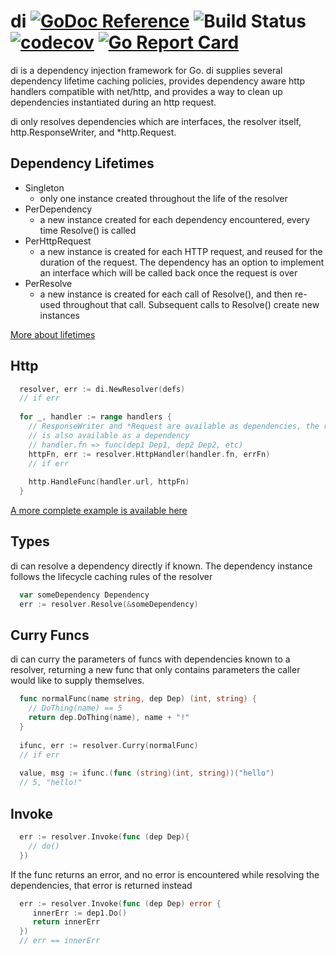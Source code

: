 # di [![GoDoc Reference](https://img.shields.io/badge/GoDoc-Reference-blue.svg)](https://godoc.org/github.com/clavoie/di) ![Build Status](https://travis-ci.org/clavoie/di.svg?branch=master) [![codecov](https://codecov.io/gh/clavoie/di/branch/master/graph/badge.svg)](https://codecov.io/gh/clavoie/di) [![Go Report Card](https://goreportcard.com/badge/github.com/clavoie/di)](https://goreportcard.com/report/github.com/clavoie/di)

di is a dependency injection framework for Go. di supplies several dependency lifetime caching policies, provides dependency aware http handlers compatible with net/http, and provides a way to clean up dependencies instantiated during an http request.

di only resolves dependencies which are interfaces, the resolver itself, http.ResponseWriter, and *http.Request.

## Dependency Lifetimes
- Singleton
  - only one instance created throughout the life of the resolver
- PerDependency
  - a new instance created for each dependency encountered, every time Resolve() is called
- PerHttpRequest
  - a new instance is created for each HTTP request, and reused for the duration of the request. The dependency has an option to implement an interface which will be called back once the request is over
- PerResolve
  - a new instance is created for each call of Resolve(), and then re-used throughout that call. Subsequent calls to Resolve() create new instances
  
[More about lifetimes](https://godoc.org/github.com/clavoie/di#Lifetime)

## Http
```go
  resolver, err := di.NewResolver(defs)
  // if err
  
  for _, handler := range handlers {
    // ResponseWriter and *Request are available as dependencies, the resolver
    // is also available as a dependency
    // handler.fn => func(dep1 Dep1, dep2 Dep2, etc)
    httpFn, err := resolver.HttpHandler(handler.fn, errFn)
    // if err
    
    http.HandleFunc(handler.url, httpFn)
  }
```
[A more complete example is available here](https://godoc.org/github.com/clavoie/di#example-IHttpResolver--HttpHandler)

## Types
di can resolve a dependency directly if known. The dependency instance follows the lifecycle caching rules of the
resolver
```go
  var someDependency Dependency
  err := resolver.Resolve(&someDependency)
```

## Curry Funcs
di can curry the parameters of funcs with dependencies known to a resolver, returning a new func that only contains
parameters the caller would like to supply themselves.
```go
  func normalFunc(name string, dep Dep) (int, string) {
    // DoThing(name) == 5
    return dep.DoThing(name), name + "!"
  }
  
  ifunc, err := resolver.Curry(normalFunc)
  // if err
  
  value, msg := ifunc.(func (string)(int, string))("hello")
  // 5, "hello!"
```

## Invoke
```go
  err := resolver.Invoke(func (dep Dep){
    // do()
  })
```

If the func returns an error, and no error is encountered while resolving the dependencies, that error is returned instead

```go
  err := resolver.Invoke(func (dep Dep) error {
     innerErr := dep1.Do()
     return innerErr
  })
  // err == innerErr
```
